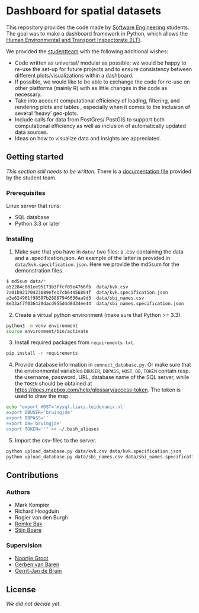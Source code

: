 # Dashboard for spatial datasets
This repository provides the code made by [Software Engineering](https://studiegids.universiteitleiden.nl/en/courses/85177/software-engineering) students. The goal was to make a dashboard framework in Python, which allows the [Human Environmental and Transport Inspectorate (ILT)](https://www.ilent.nl/).

We provided the [studentteam](#authors) with the following additional wishes:
- Code written as universal/ modular as possible: we would be happy to re-use the set-up for future projects and to ensure consistency between different plots/visualizations within a dashboard.
- If possible, we would like to be able to exchange the code for re-use on other platforms (mainly R) with as little changes in the code as necessary.
- Take into account computational efficiency of loading, filtering, and rendering plots and tables , especially when it comes to the inclusion of several ‘heavy’ geo-plots.
- Include calls for data from PostGres/ PostGIS to support both computational efficiency as well as inclusion of automatically updated data sources.
- Ideas on how to visualize data and insights are appreciated.

## Getting started
*This section still needs to be written.* There is a [documentation file](documentation.md) provided by the student team.

### Prerequisites
Linux server that runs:
- SQL database
- Python 3.3 or later

### Installing

1. Make sure that you have in `data/` two files: a .csv containing the data and a .specification.json. An example of the latter is provided in `data/kvk.specification.json`. Here we provide the md5sum for the demonstration files.
```bash
$ md5sum data/*
a52284c681ee95173b3ffcf09e4766fb  data/kvk.csv
7a01b92170423689efe17cb64456804f  data/kvk.specification.json
a3e624961f98507b28887946636aa9d3  data/sbi_names.csv
8e33af7f036420dacd955d4d8d34ee44  data/sbi_names.specification.json
```
2. Create a virtual python environment (make sure that Python >= 3.3).
```bash
python3 -m venv environment
source environment/bin/activate
```

3. Install required packages from `requirements.txt`.
```bash
pip install -r requirements
```

4. Provide database information in `connect_database.py`. Or make sure that the environmental variables `DBUSER`, `DBPASS`, `HOST`, `DB`, `TOKEN` contain resp. the username, password, URL, database name of the SQL server, while the `TOKEN` should be obtained at https://docs.mapbox.com/help/glossary/access-token. The token is used to draw the map.
```bash
echo "export HOST='mysql.liacs.leidenuniv.nl'
export DBUSER='bruingjde'
export DBPASS=''
export DB='bruingjde'
export TOKEN=''" >> ~/.bash_aliases
```

5. Import the csv-files to the server.
```bash
python upload_database.py data/kvk.csv data/kvk.specification.json 
python upload_database.py data/sbi_names.csv data/sbi_names.specification.json
```

## Contributions
### Authors
- Mark Kompier
- Richard Hoogduin
- Rogier van den Burgh
- [Romke Bak](https://nl.linkedin.com/in/romke-bak-00000a135)
- [Stijn Boere](https://home.strw.leidenuniv.nl/~boere/)

### Supervision
- [Noortje Groot](https://nl.linkedin.com/in/noortjegroot)
- [Gerben van Baren](https://nl.linkedin.com/in/gerben-van-baren-5805554)
- [Gerrit-Jan de Bruin](http://gerritjandebruin.nl/)

## License
*We did not decide yet.*